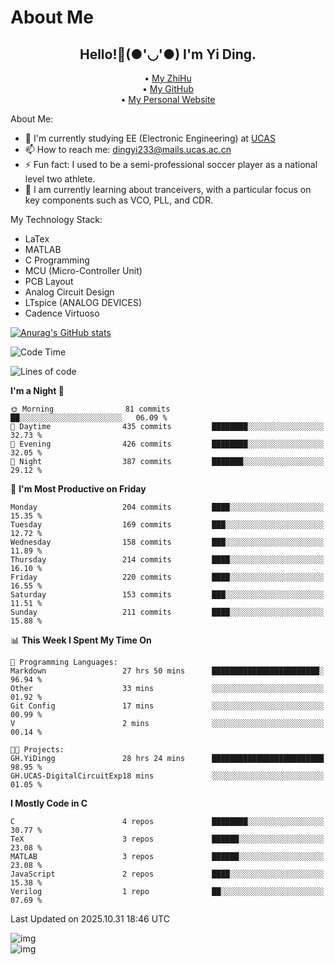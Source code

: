 # About Me

<h2 style="text-align:center;"> Hello!👋(●'◡'●) I'm Yi Ding.</h2>

<div style="text-align:center;">
  • <a href="https://www.zhihu.com/people/YiDingg/posts">My ZhiHu</a><br>
  • <a href="https://github.com/YiDingg">My GitHub</a><br>
  • <a href="https://yidingg.github.io/YiDingg">My Personal Website</a><br>
</div>

About Me:
- 🔭 I'm currently studying EE (Electronic Engineering) at [UCAS](https://www.ucas.ac.cn/)
- 📫 How to reach me: dingyi233@mails.ucas.ac.cn
- ⚡ Fun fact: I used to be a semi-professional soccer player as a national level two athlete.
- 🌱 I am currently learning about tranceivers, with a particular focus on key components such as VCO, PLL, and CDR.

My Technology Stack: 
- LaTex
- MATLAB
- C Programming
- MCU (Micro-Controller Unit)
- PCB Layout
- Analog Circuit Design
- LTspice (ANALOG DEVICES)
- Cadence Virtuoso


[![Anurag's GitHub stats](https://github-readme-stats.vercel.app/api?username=YiDingg)](https://github.com/anuraghazra/github-readme-stats)

<!--START_SECTION:waka-->
![Code Time](http://img.shields.io/badge/Code%20Time-1%2C786%20hrs%2020%20mins-blue)

![Lines of code](https://img.shields.io/badge/From%20Hello%20World%20I%27ve%20Written-3.6%20million%20lines%20of%20code-blue)

**I'm a Night 🦉** 

```text
🌞 Morning                81 commits          ██░░░░░░░░░░░░░░░░░░░░░░░   06.09 % 
🌆 Daytime                435 commits         ████████░░░░░░░░░░░░░░░░░   32.73 % 
🌃 Evening                426 commits         ████████░░░░░░░░░░░░░░░░░   32.05 % 
🌙 Night                  387 commits         ███████░░░░░░░░░░░░░░░░░░   29.12 % 
```
📅 **I'm Most Productive on Friday** 

```text
Monday                   204 commits         ████░░░░░░░░░░░░░░░░░░░░░   15.35 % 
Tuesday                  169 commits         ███░░░░░░░░░░░░░░░░░░░░░░   12.72 % 
Wednesday                158 commits         ███░░░░░░░░░░░░░░░░░░░░░░   11.89 % 
Thursday                 214 commits         ████░░░░░░░░░░░░░░░░░░░░░   16.10 % 
Friday                   220 commits         ████░░░░░░░░░░░░░░░░░░░░░   16.55 % 
Saturday                 153 commits         ███░░░░░░░░░░░░░░░░░░░░░░   11.51 % 
Sunday                   211 commits         ████░░░░░░░░░░░░░░░░░░░░░   15.88 % 
```


📊 **This Week I Spent My Time On** 

```text
💬 Programming Languages: 
Markdown                 27 hrs 50 mins      ████████████████████████░   96.94 % 
Other                    33 mins             ░░░░░░░░░░░░░░░░░░░░░░░░░   01.92 % 
Git Config               17 mins             ░░░░░░░░░░░░░░░░░░░░░░░░░   00.99 % 
V                        2 mins              ░░░░░░░░░░░░░░░░░░░░░░░░░   00.14 % 

🐱‍💻 Projects: 
GH.YiDingg               28 hrs 24 mins      █████████████████████████   98.95 % 
GH.UCAS-DigitalCircuitExp18 mins             ░░░░░░░░░░░░░░░░░░░░░░░░░   01.05 % 
```

**I Mostly Code in C** 

```text
C                        4 repos             ████████░░░░░░░░░░░░░░░░░   30.77 % 
TeX                      3 repos             ██████░░░░░░░░░░░░░░░░░░░   23.08 % 
MATLAB                   3 repos             ██████░░░░░░░░░░░░░░░░░░░   23.08 % 
JavaScript               2 repos             ████░░░░░░░░░░░░░░░░░░░░░   15.38 % 
Verilog                  1 repo              ██░░░░░░░░░░░░░░░░░░░░░░░   07.69 % 
```




 Last Updated on 2025.10.31 18:46 UTC
<!--END_SECTION:waka-->

<!-- Coding activity over the last year -->
<div class='center'><img src='https://wakatime.com/share/@YiDingg/260601e0-8e46-41ab-9832-d4d0ae5fd0bd.svg' alt='img'/></div>

<!-- Languages over the last year -->
<div class='center'><img src='https://wakatime.com/share/@YiDingg/99546fa3-4cc3-4808-ab6e-13f38e27aba1.svg' alt='img'/></div>
